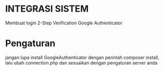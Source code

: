 # INTEGRASI SISTEM
Membuat login 2-Step Verification Google Authenticator

# Pengaturan
jangan lupa install GoogleAuthenticator dengan perintah composer install, lalu ubah connection.php dan sesuaikan dengan pengaturan server anda
